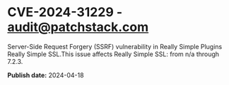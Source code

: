 # CVE-2024-31229 - audit@patchstack.com

Server-Side Request Forgery (SSRF) vulnerability in Really Simple Plugins Really Simple SSL.This issue affects Really Simple SSL: from n/a through 7.2.3.



**Publish date:** 2024-04-18
